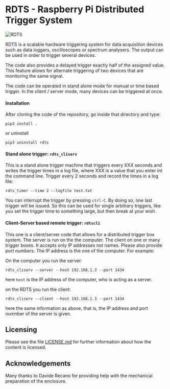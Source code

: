 # RDTS - Raspberry Pi Distributed Trigger System

![RDTS](https://raw.githubusercontent.com/xaratustrah/rdts/master/rsrc/rdts.png)

RDTS is a scalable hardware triggering system for data acquisition devices such as data loggers, oscilloscopes or spectrum analysers. The output can be used in order to trigger several devices.

The code also provides a delayed trigger exactly half of the assigned value. This feature allows for alternate triggering of two devices that are monitoring the same signal.

The code can be operated in stand alone mode for manual or time based trigger. In the client / server mode, many devices can be triggered at once.


#### Installation
After cloning the code of the repository, go inside that directory and type:

```
pip3 install .
```

or uninstall

```
pip3 uninstall rdts
```


#### Stand alone trigger: `rdts_cliserv`

This is a stand alone trigger machine that triggers every XXX seconds and writes the trigger times in a log file, where XXX is a value that you enter int the command line. Trigger every 2 seconds and record the times in a log file:

```
rdts_timer --time 2 --logfile test.txt
```

You can interrupt the trigger by pressing `ctrl-C`. By doing so, one last trigger will be issued. So this can be used for single arbitrary triggers, like you set the trigger time to something large, but then break at your wish.

#### Client-Server based remote trigger: `rdtscli`

This one is a client/server code that allows for a distributed trigger box system. The server is run on the the computer. The client on one or many trigger boxes. It accepts only IP addresses not names. Please also provide port numbers. The IP address is the one of the computer. For example:

On the computer you run the server:

```
rdts_cliserv --server --host 192.168.1.3 --port 1434
```

here `host` is the IP address of the computer, who is acting as a server.


on the RDTS you run the client:

```
rdts_cliserv --client --host 192.168.1.3 --port 1434
```

here the same information as above, that is, the IP address and port numnber of the server is given.


## Licensing

Please see the file [LICENSE.md](./LICENSE.md) for further information about how the content is licensed.

## Acknowledgements

Many thanks to Davide Recano for providing help with the mechanical preparation of the enclosure.